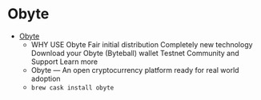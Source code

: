 # Obyte
- [Obyte](https://obyte.org/)
  -  WHY USE Obyte Fair initial distribution Completely new technology Download your Obyte (Byteball) wallet Testnet Community and Support Learn more
  - Obyte — An open cryptocurrency platform ready for real world adoption
  - `brew cask install obyte`
